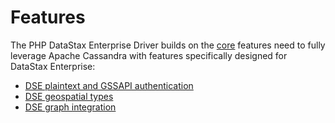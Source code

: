 # Features

The PHP DataStax Enterprise Driver builds on the [core](/features/core/)
features need to fully leverage Apache Cassandra with features specifically
designed for DataStax Enterprise:

* [DSE plaintext and GSSAPI authentication](/features/authentication)
* [DSE geospatial types](/features/geotypes)
* [DSE graph integration](/features/graph)
